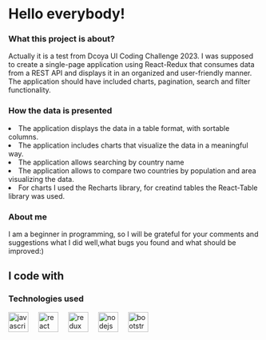 <h1 align="left">Hello everybody!</h1>

### What this project is about?

<p align="left">Actually it is a test from Dcoya UI Coding Challenge 2023. I was supposed to create a single-page application using React-Redux that consumes data from a REST API and displays it in an organized and user-friendly manner. The application should have included charts, pagination, search and filter functionality.</p>

### How the data is presented

<p align="left">
<li>The application displays the data in a table format, with sortable columns.</li>
<li>The application includes charts that visualize the data in a meaningful way.</li>
<li>The application allows searching by country name</li>
<li>The application allows to compare two countries by population and area visualizing the data.</li>
<li>For charts I used the Recharts library, for creatind tables the React-Table library was used.</li>
</p>

### About me

<p align="left">I am a beginner in programming, so I will be grateful for your comments and suggestions what I did well,what bugs you found and what should be improved:)</p>

<h2 align="left">I code with</h2>

### Technologies used

<div align="left">
  <img src="https://cdn.jsdelivr.net/gh/devicons/devicon/icons/javascript/javascript-original.svg" height="40" alt="javascript logo"  />
  <img width="12" />
  <img src="https://cdn.jsdelivr.net/gh/devicons/devicon/icons/react/react-original.svg" height="40" alt="react logo"  />
  <img width="12" />
  <img src="https://cdn.jsdelivr.net/gh/devicons/devicon@latest/icons/redux/redux-original.svg" height="40" alt="redux logo"  />
  <img width="12" />
  <img src="https://cdn.jsdelivr.net/gh/devicons/devicon/icons/nodejs/nodejs-original.svg" height="40" alt="nodejs logo"  />
  <img width="12" />
  <img src="https://cdn.jsdelivr.net/gh/devicons/devicon@latest/icons/bootstrap/bootstrap-original.svg" height="40" alt="bootstrap logo" />
  <img width="12" />  
</div>
